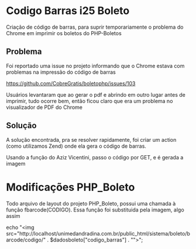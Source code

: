# Codigo Barras i25 Boleto

Criação de código de barras, para suprir temporariamente o problema do Chrome em imprimir os boletos do PHP-Boletos


## Problema

Foi reportado uma issue no projeto informando que o Chrome estava com problemas na impressão do código de barras

https://github.com/CobreGratis/boletophp/issues/103

Usuários levantaram que ao gerar o pdf e abrindo em outro lugar antes de imprimir, tudo ocorre bem, então ficou claro que era um problema no visualizador de PDF do Chrome

## Solução

A solução encontrada, pra se resolver rapidamente, foi criar um action (como utilizamos Zend) onde ela gera o código de barras.

Usando a função do Aziz Vicentini, passo o código por GET, e é gerada a imagem

# Modificações PHP_Boleto

Todo arquivo de layout do projeto PHP_Boleto, possui uma chamada à função fbarcode(CODIGO). Essa função foi substituida pela imagem, algo assim

echo "<img src=\"http://localhost/unimedandradina.com.br/public_html/sistema/boleto/barcode/codigo/" . $dadosboleto["codigo_barras"] . "\">";
